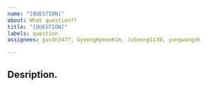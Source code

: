 ```yaml
---
name: "[QUESTION]"
about: What question??
title: "[QUESTION]"
labels: question
assignees: gusdn3477, GyeongHyeonKim, JuSeong1130, yungwangoh

---
```


## Desription.
